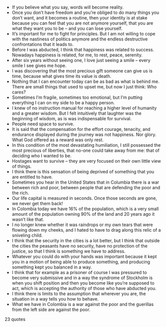  - If you believe what you say, words will become reality.
 - Once you don’t have freedom and you’re obliged to do many things you don’t want, and it becomes a routine, then your identity is at stake because you can feel that you are not anymore yourself, that you are what they want you to be – and you can lose yourself.
 - It’s important for me to fight for principles. But I am not willing to cope with the nastiness of politics anymore and the endless destructive confrontations that it leads to.
 - Before I was abducted, I think that happiness was related to success. Nowadays happiness is related, for me, to rest, peace, serenity.
 - After six years without seeing one, I love just seeing a smile – every smile I see gives me hope.
 - I was discovering that the most precious gift someone can give us is time, because what gives time its value is death.
 - Nothing that I can encounter today can be as bad as what is behind me. There are small things that used to upset me, but now I just think: Who cares?
 - Sometimes I’m fragile, sometimes too emotional, but I’m putting everything I can on my side to be a happy person.
 - I knew of no instruction manual for reaching a higher level of humanity and a greater wisdom. But I felt intuitively that laughter was the beginning of wisdom, as is was indispensable for survival.
 - People need space to survive.
 - It is said that the compensation for the effort courage, tenacity, and endurance displayed during the journey was not happiness. Nor glory. What God offered as a reward was only rest.
 - In this condition of the most devastating humiliation, I still possessed the most precious of liberties, that no-one could take away from me: that of deciding who I wanted to be.
 - Hostages want to survive – they are very focused on their own little view of things.
 - I think there is this sensation of being deprived of something that you are entitled to have.
 - Sometimes you hear in the United States that in Columbia there is a war between rich and poor, between people that are defending the poor and the rich.
 - Our life capital is measured in seconds. Once those seconds are gone, we never get them back!
 - In Colombia today we have 16% of the population, which is a very small amount of the population owning 90% of the land and 20 years ago it wasn’t like that.
 - I no longer knew whether it was raindrops or my own tears that were flowing down my cheeks, and I hated to have to drag along this relic of a sniveling child.
 - I think that the security in the cities is a lot better, but I think that outside the cities the peasants have no security, have no protection of the justice, so that I think is something we have to address.
 - Whatever you could do with your hands was important because it kept you in a motion of being able to produce something, and producing something kept you balanced in a way.
 - I think that for example as a prisoner of course I was pressured to become very submissive and in a way the syndrome of Stockholm is when you shift position and then you become like you’re supposed to act, which is accepting the authority of those who have abducted you.
 - I think there is limits to the assumption that wherever you are, the situation in a way tells you how to behave.
 - What we have in Colombia is a war against the poor and the guerillas from the left side are against the poor.

23 quotes